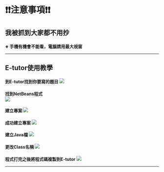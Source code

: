 **<h1> ❗❗注意事項❗❗**

**<h2>我被抓到大家都不用抄**

**<h4>※ 手機有機會不能看，電腦請用最大視窗**

---
**<h2>E-tutor使用教學**

**<h4>到E-tutor找到你要寫的題目**
![](https://i.imgur.com/opRgtzj.png)

**<h4>找到NetBeans程式**  
![](https://i.imgur.com/K96suF0.png)

**<h4>建立專案**
![](https://i.imgur.com/uxxYcSC.png)

**<h4>成功建立專案**
![](https://i.imgur.com/Us5PmaX.png)

**<h4>建立Java檔**
![](https://i.imgur.com/APM3UfW.png)

**<h4>更改Class名稱**
![](https://i.imgur.com/yzymgGB.png)

**<h4>程式打完之後將程式碼複製到E-tutor**
![](https://i.imgur.com/LBNsfmH.png)

---
